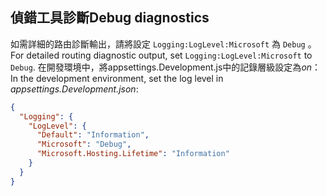 ## <a name="debug-diagnostics"></a><span data-ttu-id="be013-101">偵錯工具診斷</span><span class="sxs-lookup"><span data-stu-id="be013-101">Debug diagnostics</span></span>

<span data-ttu-id="be013-102">如需詳細的路由診斷輸出，請將設定 `Logging:LogLevel:Microsoft` 為 `Debug` 。</span><span class="sxs-lookup"><span data-stu-id="be013-102">For detailed routing diagnostic output, set `Logging:LogLevel:Microsoft` to `Debug`.</span></span> <span data-ttu-id="be013-103">在開發環境中，將appsettings.Development.js中的記錄層級設定為*on*：</span><span class="sxs-lookup"><span data-stu-id="be013-103">In the development environment, set the log level in *appsettings.Development.json*:</span></span>

```json
{
  "Logging": {
    "LogLevel": {
      "Default": "Information",
      "Microsoft": "Debug",
      "Microsoft.Hosting.Lifetime": "Information"
    }
  }
}
```

